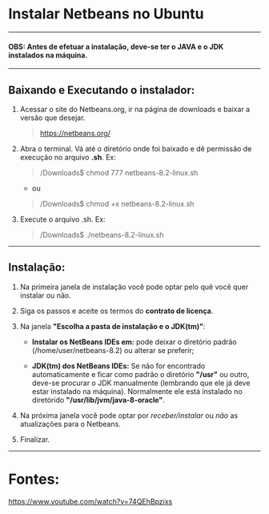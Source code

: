 Instalar Netbeans no Ubuntu
===============================================

--------------------

#### **OBS: Antes de efetuar a instalação, deve-se ter o JAVA e o JDK instalados na máquina.**

--------------------

## Baixando e Executando o instalador:

1. Acessar o site do Netbeans.org, ir na página de downloads e baixar a versão que desejar.

	> https://netbeans.org/

2. Abra o terminal. Vá até o diretório onde foi baixado e dê permissão de execução no arquivo **.sh**.
		Ex:
		
	> /Downloads$ chmod 777 netbeans-8.2-linux.sh
	
	- ou 

	> /Downloads$ chmod +x netbeans-8.2-linux.sh

3. Execute o arquivo .sh.
	Ex:

	> /Downloads$	./netbeans-8.2-linux.sh

--------------------

## Instalação:

1. Na primeira janela de instalação você pode optar pelo quê você quer instalar ou não.

2. Siga os passos e aceite os termos do **contrato de licença**.

3. Na janela **"Escolha a pasta de instalação e o JDK(tm)"**:

	- **Instalar os NetBeans IDEs em:** pode deixar o diretório padrão (/home/user/netbeans-8.2) ou alterar se preferir;

	- **JDK(tm) dos NetBeans IDEs:** Se não for encontrado automaticamente e ficar como padrão o diretório **"/usr"** ou outro, deve-se procurar o JDK manualmente (lembrando que ele já deve estar instalado na máquina).
	Normalmente ele está instalado no diretórido **"/usr/lib/jvm/java-8-oracle"**.

4. Na próxima janela você pode optar por *receber/instalar* ou *não* as atualizações para o Netbeans.

5. Finalizar.

--------------------

# Fontes:

https://www.youtube.com/watch?v=74QEhBpzixs
